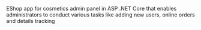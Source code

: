 EShop app for cosmetics admin panel in ASP .NET Core that enables administrators to conduct various tasks like adding new users, online orders and details tracking 
